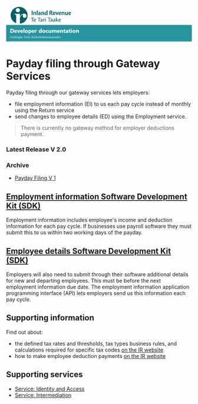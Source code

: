 ![IRD logo](../Images/IRlogo.gif)
![Software Dev](../Images/SoftwareDev.png)

# Payday filing through Gateway Services

Payday filing through our gateway services lets employers:
* file employment information (EI) to us each pay cycle instead of monthly using the Return service
* send changes to employee details (ED) using the Employment service.

> There is currently no gateway method for employer deductions payment.

### Latest Release V 2.0

### Archive 
* [Payday Filing V 1](./Archive/V1/)

## [Employment information Software Development Kit (SDK)](Employment%20Information)

Employment information includes employee's income and deduction information for each pay cycle. 
If businesses use payroll software they must submit this to us within two working days of the payday.

## [Employee details Software Development Kit (SDK)](Employee%20Details)

Employers will also need to submit through their software additional details for new and departing employees. This must be before the next employment information due date.
The employment information application programming interface (API) lets employers send us this information each pay cycle.

## Supporting information

Find out about:
* the defined tax rates and thresholds, tax types business rules, and calculations required for specific tax codes [on the IR website](https://www.ird.govt.nz/digital-service-providers/services-catalogue/returns-and-information/payday-filing/payroll-calculations-and-business-rules)
* how to make employee deduction payments [on the IR website](https://www.ird.govt.nz/payroll-employers/returns-payments/payday-filing/)

## Supporting services

* [Service: Identity and Access](https://github.com/InlandRevenue/Gateway_Services-Access/tree/master/Identity%20and%20Access) 
* [Service: Intermediation](https://github.com/InlandRevenue/Gateway_Services-Access/tree/master/Service%20-%20Intermediation)